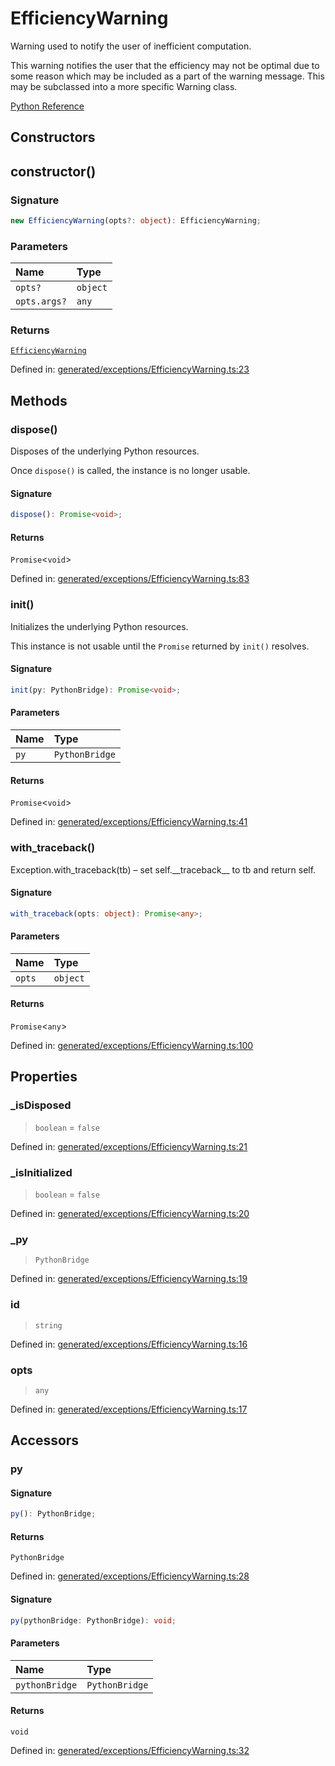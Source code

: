 # EfficiencyWarning

Warning used to notify the user of inefficient computation.

This warning notifies the user that the efficiency may not be optimal due to some reason which may be included as a part of the warning message. This may be subclassed into a more specific Warning class.

[Python Reference](https://scikit-learn.org/stable/modules/generated/sklearn.exceptions.EfficiencyWarning.html)

## Constructors

## constructor()

### Signature

```ts
new EfficiencyWarning(opts?: object): EfficiencyWarning;
```

### Parameters

| Name | Type |
| :------ | :------ |
| `opts?` | `object` |
| `opts.args?` | `any` |

### Returns

[`EfficiencyWarning`](EfficiencyWarning.md)

Defined in:  [generated/exceptions/EfficiencyWarning.ts:23](https://github.com/transitive-bullshit/scikit-learn-ts/blob/22af0e7/packages/sklearn/src/generated/exceptions/EfficiencyWarning.ts#L23)

## Methods

### dispose()

Disposes of the underlying Python resources.

Once `dispose()` is called, the instance is no longer usable.

#### Signature

```ts
dispose(): Promise<void>;
```

#### Returns

`Promise`\<`void`\>

Defined in:  [generated/exceptions/EfficiencyWarning.ts:83](https://github.com/transitive-bullshit/scikit-learn-ts/blob/22af0e7/packages/sklearn/src/generated/exceptions/EfficiencyWarning.ts#L83)

### init()

Initializes the underlying Python resources.

This instance is not usable until the `Promise` returned by `init()` resolves.

#### Signature

```ts
init(py: PythonBridge): Promise<void>;
```

#### Parameters

| Name | Type |
| :------ | :------ |
| `py` | `PythonBridge` |

#### Returns

`Promise`\<`void`\>

Defined in:  [generated/exceptions/EfficiencyWarning.ts:41](https://github.com/transitive-bullshit/scikit-learn-ts/blob/22af0e7/packages/sklearn/src/generated/exceptions/EfficiencyWarning.ts#L41)

### with\_traceback()

Exception.with\_traceback(tb) – set self.\_\_traceback\_\_ to tb and return self.

#### Signature

```ts
with_traceback(opts: object): Promise<any>;
```

#### Parameters

| Name | Type |
| :------ | :------ |
| `opts` | `object` |

#### Returns

`Promise`\<`any`\>

Defined in:  [generated/exceptions/EfficiencyWarning.ts:100](https://github.com/transitive-bullshit/scikit-learn-ts/blob/22af0e7/packages/sklearn/src/generated/exceptions/EfficiencyWarning.ts#L100)

## Properties

### \_isDisposed

> `boolean`  = `false`

Defined in:  [generated/exceptions/EfficiencyWarning.ts:21](https://github.com/transitive-bullshit/scikit-learn-ts/blob/22af0e7/packages/sklearn/src/generated/exceptions/EfficiencyWarning.ts#L21)

### \_isInitialized

> `boolean`  = `false`

Defined in:  [generated/exceptions/EfficiencyWarning.ts:20](https://github.com/transitive-bullshit/scikit-learn-ts/blob/22af0e7/packages/sklearn/src/generated/exceptions/EfficiencyWarning.ts#L20)

### \_py

> `PythonBridge`

Defined in:  [generated/exceptions/EfficiencyWarning.ts:19](https://github.com/transitive-bullshit/scikit-learn-ts/blob/22af0e7/packages/sklearn/src/generated/exceptions/EfficiencyWarning.ts#L19)

### id

> `string`

Defined in:  [generated/exceptions/EfficiencyWarning.ts:16](https://github.com/transitive-bullshit/scikit-learn-ts/blob/22af0e7/packages/sklearn/src/generated/exceptions/EfficiencyWarning.ts#L16)

### opts

> `any`

Defined in:  [generated/exceptions/EfficiencyWarning.ts:17](https://github.com/transitive-bullshit/scikit-learn-ts/blob/22af0e7/packages/sklearn/src/generated/exceptions/EfficiencyWarning.ts#L17)

## Accessors

### py

#### Signature

```ts
py(): PythonBridge;
```

#### Returns

`PythonBridge`

Defined in:  [generated/exceptions/EfficiencyWarning.ts:28](https://github.com/transitive-bullshit/scikit-learn-ts/blob/22af0e7/packages/sklearn/src/generated/exceptions/EfficiencyWarning.ts#L28)

#### Signature

```ts
py(pythonBridge: PythonBridge): void;
```

#### Parameters

| Name | Type |
| :------ | :------ |
| `pythonBridge` | `PythonBridge` |

#### Returns

`void`

Defined in: [generated/exceptions/EfficiencyWarning.ts:32](https://github.com/transitive-bullshit/scikit-learn-ts/blob/22af0e7/packages/sklearn/src/generated/exceptions/EfficiencyWarning.ts#L32)
